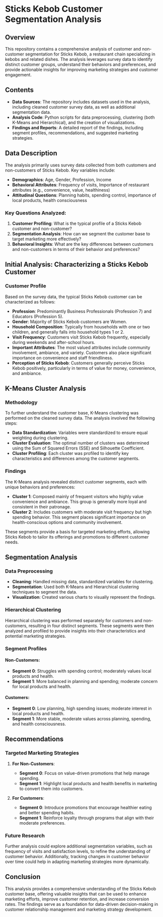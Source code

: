 # Sticks Kebob Customer Segmentation Analysis

## Overview

This repository contains a comprehensive analysis of customer and non-customer segmentation for Sticks Kebob, a restaurant chain specializing in kebobs and related dishes. The analysis leverages survey data to identify distinct customer groups, understand their behaviors and preferences, and provide actionable insights for improving marketing strategies and customer engagement.

## Contents

- **Data Sources**: The repository includes datasets used in the analysis, including cleaned customer survey data, as well as additional segmentation data.
- **Analysis Code**: Python scripts for data preprocessing, clustering (both K-Means and Hierarchical), and the creation of visualizations.
- **Findings and Reports**: A detailed report of the findings, including segment profiles, recommendations, and suggested marketing strategies.

## Data Description

The analysis primarily uses survey data collected from both customers and non-customers of Sticks Kebob. Key variables include:

- **Demographics**: Age, Gender, Profession, Income
- **Behavioral Attributes**: Frequency of visits, Importance of restaurant attributes (e.g., convenience, value, healthiness)
- **Attitudinal Questions**: Planning habits, spending control, importance of local products, health consciousness

### Key Questions Analyzed:
1. **Customer Profiling**: What is the typical profile of a Sticks Kebob customer and non-customer?
2. **Segmentation Analysis**: How can we segment the customer base to target marketing more effectively?
3. **Behavioral Insights**: What are the key differences between customers and non-customers in terms of their behavior and preferences?

## Initial Analysis: Characterizing a Sticks Kebob Customer

### Customer Profile

Based on the survey data, the typical Sticks Kebob customer can be characterized as follows:

- **Profession**: Predominantly Business Professionals (Profession 7) and Educators (Profession 5).
- **Gender**: Majority of Sticks Kebob customers are Women.
- **Household Composition**: Typically from households with one or two children, and generally falls into household types 1 or 2.
- **Visit Frequency**: Customers visit Sticks Kebob frequently, especially during weekends and after-school hours.
- **Important Attributes**: The most valued attributes include community involvement, ambiance, and variety. Customers also place significant importance on convenience and staff friendliness.
- **Perception of Sticks Kebob**: Customers generally perceive Sticks Kebob positively, particularly in terms of value for money, convenience, and ambiance.

## K-Means Cluster Analysis

### Methodology

To further understand the customer base, K-Means clustering was performed on the cleaned survey data. The analysis involved the following steps:

- **Data Standardization**: Variables were standardized to ensure equal weighting during clustering.
- **Cluster Evaluation**: The optimal number of clusters was determined using the Sum of Squared Errors (SSE) and Silhouette Coefficient.
- **Cluster Profiling**: Each cluster was profiled to identify key characteristics and differences among the customer segments.

### Findings

The K-Means analysis revealed distinct customer segments, each with unique behaviors and preferences:

- **Cluster 1**: Composed mainly of frequent visitors who highly value convenience and ambiance. This group is generally more loyal and consistent in their patronage.
- **Cluster 2**: Includes customers with moderate visit frequency but high spending behavior. This segment places significant importance on health-conscious options and community involvement.

These segments provide a basis for targeted marketing efforts, allowing Sticks Kebob to tailor its offerings and promotions to different customer needs.

## Segmentation Analysis

### Data Preprocessing

- **Cleaning**: Handled missing data, standardized variables for clustering.
- **Segmentation**: Used both K-Means and Hierarchical clustering techniques to segment the data.
- **Visualization**: Created various charts to visually represent the findings.

### Hierarchical Clustering

Hierarchical clustering was performed separately for customers and non-customers, resulting in four distinct segments. These segments were then analyzed and profiled to provide insights into their characteristics and potential marketing strategies.

### Segment Profiles

#### Non-Customers:

- **Segment 0**: Struggles with spending control; moderately values local products and health.
- **Segment 1**: More balanced in planning and spending; moderate concern for local products and health.

#### Customers:

- **Segment 0**: Low planning, high spending issues; moderate interest in local products and health.
- **Segment 1**: More stable, moderate values across planning, spending, and health consciousness.

## Recommendations

### Targeted Marketing Strategies

1. **For Non-Customers**:
   - **Segment 0**: Focus on value-driven promotions that help manage spending.
   - **Segment 1**: Highlight local products and health benefits in marketing to convert them into customers.

2. **For Customers**:
   - **Segment 0**: Introduce promotions that encourage healthier eating and better spending habits.
   - **Segment 1**: Reinforce loyalty through programs that align with their moderate preferences.

### Future Research

Further analysis could explore additional segmentation variables, such as frequency of visits and satisfaction levels, to refine the understanding of customer behavior. Additionally, tracking changes in customer behavior over time could help in adapting marketing strategies more dynamically.

## Conclusion

This analysis provides a comprehensive understanding of the Sticks Kebob customer base, offering valuable insights that can be used to enhance marketing efforts, improve customer retention, and increase conversion rates. The findings serve as a foundation for data-driven decision-making in customer relationship management and marketing strategy development.
